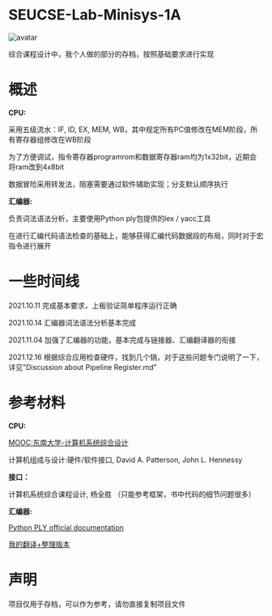 # SEUCSE-Lab-Minisys-1A

![avatar](https://gravatar.loli.net/avatar/21045a9dba2e8c4b064b00dab8254be0?d=mm&s=256)

综合课程设计中，我个人做的部分的存档，按照基础要求进行实现



# 概述

**CPU:**

采用五级流水：IF, ID, EX, MEM, WB，其中规定所有PC值修改在MEM阶段，所有寄存器组修改在WB阶段

为了方便调试，指令寄存器programrom和数据寄存器ram均为1x32bit，近期会将ram改到4x8bit

数据冒险采用转发法，阻塞需要通过软件辅助实现；分支默认顺序执行

**汇编器:**

负责词法语法分析，主要使用Python ply包提供的lex / yacc工具

在进行汇编代码语法检查的基础上，能够获得汇编代码数据段的布局，同时对于宏指令进行展开



# 一些时间线

2021.10.11 完成基本要求，上板验证简单程序运行正确

2021.10.14 汇编器词法语法分析基本完成

2021.11.04 加强了汇编器的功能，基本完成与链接器、汇编翻译器的衔接

2021.12.16 根据综合应用检查硬件，找到几个锅，对于这些问题专门说明了一下，详见"Discussion about Pipeline Register.md"



# 参考材料

**CPU:**

[MOOC:东南大学-计算机系统综合设计](https://www.icourse163.org/course/SEU-1003566002)

计算机组成与设计:硬件/软件接口, David A. Patterson, John L. Hennessy

**接口：**

计算机系统综合课程设计, 杨全胜 （只能参考框架，书中代码的细节问题很多）

**汇编器:**

[Python PLY official documentation](http://www.dabeaz.com/ply/ply.html)

[我的翻译+整理版本](https://www.cnblogs.com/LiuRunky/p/Python_Ply_Tutorial.html)



# 声明

项目仅用于存档，可以作为参考，请勿直接复制项目文件
